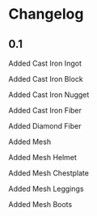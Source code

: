 # Changelog
## 0.1
Added Cast Iron Ingot

Added Cast Iron Block

Added Cast Iron Nugget

Added Cast Iron Fiber

Added Diamond Fiber

Added Mesh

Added Mesh Helmet

Added Mesh Chestplate

Added Mesh Leggings

Added Mesh Boots
